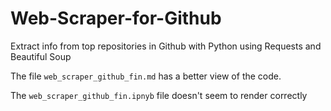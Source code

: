 # Web-Scraper-for-Github
Extract info from top repositories in Github with Python using Requests and Beautiful Soup

The file `web_scraper_github_fin.md` has a better view of the code.

The `web_scraper_github_fin.ipnyb` file doesn't seem to render correctly
